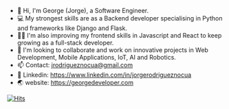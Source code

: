- 👋 Hi, I'm George (Jorge), a Software Engineer.
- 💻 My strongest skills are as a Backend developer specialising in Python and frameworks like Django and Flask. 
- 👨‍🎓 I'm also improving my frontend skills in Javascript and React to keep growing as a full-stack developer.
- 🤝 I'm looking to collaborate and work on innovative projects in Web Development, Mobile Applications, IoT, AI and Robotics.
- 📫 Contact: jrodrigueznocua@gmail.com
- 🔗 Linkedin: https://www.linkedin.com/in/jorgerodrigueznocua
- 🌏 website: https://georgedeveloper.com

[![Hits](https://hits.seeyoufarm.com/api/count/incr/badge.svg?tab=repositories&url=https%3A%2F%2Fgithub.com%2Fjrodriguez19&count_bg=%2379C83D&title_bg=%23555555&icon=&icon_color=%23E7E7E7&title=hits&edge_flat=false)](https://hits.seeyoufarm.com)

<!---
jrodriguez19/jrodriguez19 is a ✨ special ✨ repository because its `README.md` (this file) appears on your GitHub profile.
You can click the Preview link to take a look at your changes.
--->
